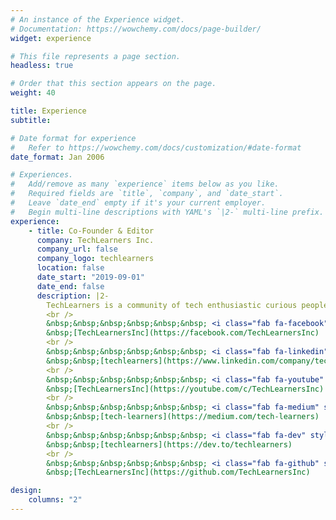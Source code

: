 ```yaml
---
# An instance of the Experience widget.
# Documentation: https://wowchemy.com/docs/page-builder/
widget: experience

# This file represents a page section.
headless: true

# Order that this section appears on the page.
weight: 40

title: Experience
subtitle:

# Date format for experience
#   Refer to https://wowchemy.com/docs/customization/#date-format
date_format: Jan 2006

# Experiences.
#   Add/remove as many `experience` items below as you like.
#   Required fields are `title`, `company`, and `date_start`.
#   Leave `date_end` empty if it's your current employer.
#   Begin multi-line descriptions with YAML's `|2-` multi-line prefix.
experience:
    - title: Co-Founder & Editor
      company: TechLearners Inc.
      company_url: false
      company_logo: techlearners
      location: false
      date_start: "2019-09-01"
      date_end: false
      description: |2-
        TechLearners is a community of tech enthusiastic curious people who loves learn new technologies and share the learnings with all. We have a YouTube channel by this name where we share tutorial videos of different technologies and related things. Our motive is to share the knowledge of science & technology to all and making an impact through technological inventions.
        <br />
        &nbsp;&nbsp;&nbsp;&nbsp;&nbsp;&nbsp; <i class="fab fa-facebook" style="color: #3b5998"></i>
        &nbsp;[TechLearnersInc](https://facebook.com/TechLearnersInc)
        <br />
        &nbsp;&nbsp;&nbsp;&nbsp;&nbsp;&nbsp; <i class="fab fa-linkedin" style="color: #0069bd"></i>
        &nbsp;&nbsp;[techlearners](https://www.linkedin.com/company/techlearners)
        <br />
        &nbsp;&nbsp;&nbsp;&nbsp;&nbsp;&nbsp; <i class="fab fa-youtube" style="color: #ff0000"></i>
        &nbsp;[TechLearnersInc](https://youtube.com/c/TechLearnersInc)
        <br />
        &nbsp;&nbsp;&nbsp;&nbsp;&nbsp;&nbsp; <i class="fab fa-medium" style="color: #333"></i>
        &nbsp;&nbsp;[tech-learners](https://medium.com/tech-learners)
        <br />
        &nbsp;&nbsp;&nbsp;&nbsp;&nbsp;&nbsp; <i class="fab fa-dev" style="color: #333"></i>
        &nbsp;&nbsp;[techlearners](https://dev.to/techlearners)
        <br />
        &nbsp;&nbsp;&nbsp;&nbsp;&nbsp;&nbsp; <i class="fab fa-github" style="color: #333"></i>
        &nbsp;[TechLearnersInc](https://github.com/TechLearnersInc)

design:
    columns: "2"
---
```


